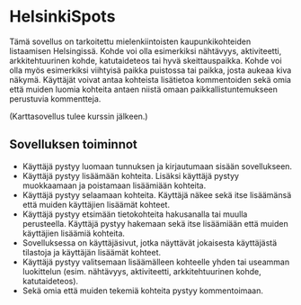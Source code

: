 # HelsinkiSpots

Tämä sovellus on tarkoitettu mielenkiintoisten kaupunkikohteiden listaamisen Helsingissä. Kohde voi olla esimerkiksi nähtävyys, aktiviteetti, arkkitehtuurinen kohde, katutaideteos tai hyvä skeittauspaikka. Kohde voi olla myös esimerkiksi viihtyisä paikka puistossa tai paikka, josta aukeaa kiva näkymä. Käyttäjät voivat antaa kohteista lisätietoa kommentoiden sekä omia että muiden luomia kohteita antaen niistä omaan paikkallistuntemukseen perustuvia kommentteja.

(Karttasovellus tulee kurssin jälkeen.)

## Sovelluksen toiminnot
- Käyttäjä pystyy luomaan tunnuksen ja kirjautumaan sisään sovellukseen.
- Käyttäjä pystyy lisäämään kohteita. Lisäksi käyttäjä pystyy muokkaamaan ja poistamaan lisäämiään kohteita.
- Käyttäjä pystyy selaamaan kohteita. Käyttäjä näkee sekä itse lisäämänsä että muiden käyttäjien lisäämät kohteet.
- Käyttäjä pystyy etsimään tietokohteita hakusanalla tai muulla perusteella. Käyttäjä pystyy hakemaan sekä itse lisäämiään että muiden käyttäjien lisäämiä kohteita.
- Sovelluksessa on käyttäjäsivut, jotka näyttävät jokaisesta käyttäjästä tilastoja ja käyttäjän lisäämät kohteet.
- Käyttäjä pystyy valitsemaan lisäämälleen kohteelle yhden tai useamman luokittelun (esim. nähtävyys, aktiviteetti, arkkitehtuurinen kohde, katutaideteos).
- Sekä omia että muiden tekemiä kohteita pystyy kommentoimaan.
